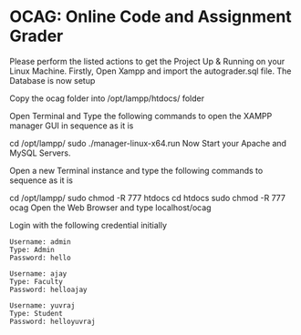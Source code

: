 # OCAG: Online Code and Assignment Grader
Please perform the listed actions to get the Project Up & Running on your Linux Machine.
Firstly, Open Xampp and import the autograder.sql file. The Database is now setup

Copy the ocag folder into /opt/lampp/htdocs/ folder

Open Terminal and Type the following commands to open the XAMPP manager GUI in sequence as it is

  cd /opt/lampp/
  sudo ./manager-linux-x64.run
Now Start your Apache and MySQL Servers.

Open a new Terminal instance and type the following commands to sequence as it is

  cd /opt/lampp/
  sudo chmod -R 777 htdocs
  cd htdocs
  sudo chmod -R 777 ocag
Open the Web Browser and type localhost/ocag

Login with the following credential initially

	Username: admin
	Type: Admin
	Password: hello

	Username: ajay
	Type: Faculty
	Password: helloajay

	Username: yuvraj
	Type: Student
	Password: helloyuvraj
